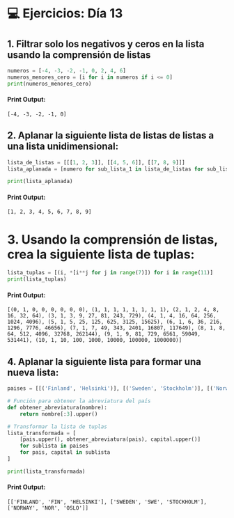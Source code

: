 # 💻 Ejercicios: Día 13

## 1. Filtrar solo los negativos y ceros en la lista usando la comprensión de listas
```python
numeros = [-4, -3, -2, -1, 0, 2, 4, 6]
numeros_menores_cero = [i for i in numeros if i <= 0]
print(numeros_menores_cero)
```
#### Print Output:
    [-4, -3, -2, -1, 0]
## 2. Aplanar la siguiente lista de listas de listas a una lista unidimensional:
```python
lista_de_listas = [[[1, 2, 3]], [[4, 5, 6]], [[7, 8, 9]]]
lista_aplanada = [numero for sub_lista_1 in lista_de_listas for sub_lista_2 in sub_lista_1 for numero in sub_lista_2]

print(lista_aplanada)

```
#### Print Output:
    [1, 2, 3, 4, 5, 6, 7, 8, 9]

# 3. Usando la comprensión de listas, crea la siguiente lista de tuplas:
```python
lista_tuplas = [(i, *[i**j for j in range(7)]) for i in range(11)]
print(lista_tuplas) 
```
#### Print Output:
    [(0, 1, 0, 0, 0, 0, 0, 0), (1, 1, 1, 1, 1, 1, 1, 1), (2, 1, 2, 4, 8, 16, 32, 64), (3, 1, 3, 9, 27, 81, 243, 729), (4, 1, 4, 16, 64, 256, 1024, 4096), (5, 1, 5, 25, 125, 625, 3125, 15625), (6, 1, 6, 36, 216, 1296, 7776, 46656), (7, 1, 7, 49, 343, 2401, 16807, 117649), (8, 1, 8, 64, 512, 4096, 32768, 262144), (9, 1, 9, 81, 729, 6561, 59049, 531441), (10, 1, 10, 100, 1000, 10000, 100000, 1000000)]

## 4. Aplanar la siguiente lista para formar una nueva lista:
```python
paises = [[('Finland', 'Helsinki')], [('Sweden', 'Stockholm')], [('Norway', 'Oslo')]]

# Función para obtener la abreviatura del país
def obtener_abreviatura(nombre):
    return nombre[:3].upper()

# Transformar la lista de tuplas
lista_transformada = [
    [pais.upper(), obtener_abreviatura(pais), capital.upper()]
    for sublista in paises
    for pais, capital in sublista
]

print(lista_transformada)
```

#### Print Output:
    [['FINLAND', 'FIN', 'HELSINKI'], ['SWEDEN', 'SWE', 'STOCKHOLM'], ['NORWAY', 'NOR', 'OSLO']]
